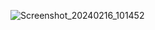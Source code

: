 

![Screenshot_20240216_101452](https://github.com/Ruhi-Radadiya/states_app/assets/150025610/a9d5c000-7bcd-4b47-b3ff-8d73f90f5d1a)
